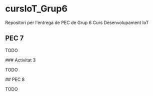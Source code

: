 # cursIoT_Grup6
Repositori per l'entrega de PEC de Grup 6 Curs Desenvolupament IoT

## PEC 7

TODO

### Activitat 3

TODO

## PEC 8

TODO
